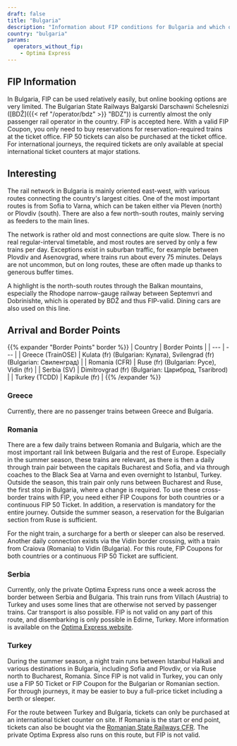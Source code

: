 ```yaml
---
draft: false
title: "Bulgaria"
description: "Information about FIP conditions for Bulgaria and which operators offer discounts."
country: "bulgaria"
params:
  operators_without_fip:
    - Optima Express
---
```


## FIP Information

In Bulgaria, FIP can be used relatively easily, but online booking options are very limited. The Bulgarian State Railways Balgarski Darschawni Schelesnizi ([BDŽ]({{< ref "/operator/bdz" >}} "BDZ")) is currently almost the only passenger rail operator in the country. FIP is accepted here. With a valid FIP Coupon, you only need to buy reservations for reservation-required trains at the ticket office. FIP 50 tickets can also be purchased at the ticket office. For international journeys, the required tickets are only available at special international ticket counters at major stations.

## Interesting

The rail network in Bulgaria is mainly oriented east-west, with various routes connecting the country's largest cities. One of the most important routes is from Sofia to Varna, which can be taken either via Pleven (north) or Plovdiv (south). There are also a few north-south routes, mainly serving as feeders to the main lines.

The network is rather old and most connections are quite slow. There is no real regular-interval timetable, and most routes are served by only a few trains per day. Exceptions exist in suburban traffic, for example between Plovdiv and Asenovgrad, where trains run about every 75 minutes. Delays are not uncommon, but on long routes, these are often made up thanks to generous buffer times.

A highlight is the north-south routes through the Balkan mountains, especially the Rhodope narrow-gauge railway between Septemvri and Dobrinishte, which is operated by BDŽ and thus FIP-valid. Dining cars are also used on this line.

## Arrival and Border Points

{{% expander "Border Points" border %}}
| Country | Border Points |
| --- | --- |
| Greece (TrainOSE) | Kulata (fr) (Bulgarian: Кулата), Svilengrad (fr) (Bulgarian: Свиленград) |
| Romania (CFR) | Ruse (fr) (Bulgarian: Русе), Vidin (fr) |
| Serbia (SV) | Dimitrovgrad (fr) (Bulgarian: Цариброд, Tsaribrod) |
| Turkey (TCDD) | Kapikule (fr) |
{{% /expander %}}

### Greece

Currently, there are no passenger trains between Greece and Bulgaria.

### Romania

There are a few daily trains between Romania and Bulgaria, which are the most important rail link between Bulgaria and the rest of Europe. Especially in the summer season, these trains are relevant, as there is then a daily through train pair between the capitals Bucharest and Sofia, and via through coaches to the Black Sea at Varna and even overnight to Istanbul, Turkey. Outside the season, this train pair only runs between Bucharest and Ruse, the first stop in Bulgaria, where a change is required. To use these cross-border trains with FIP, you need either FIP Coupons for both countries or a continuous FIP 50 Ticket. In addition, a reservation is mandatory for the entire journey. Outside the summer season, a reservation for the Bulgarian section from Ruse is sufficient.

For the night train, a surcharge for a berth or sleeper can also be reserved. Another daily connection exists via the Vidin border crossing, with a train from Craiova (Romania) to Vidin (Bulgaria). For this route, FIP Coupons for both countries or a continuous FIP 50 Ticket are sufficient.

### Serbia

Currently, only the private Optima Express runs once a week across the border between Serbia and Bulgaria. This train runs from Villach (Austria) to Turkey and uses some lines that are otherwise not served by passenger trains. Car transport is also possible. FIP is not valid on any part of this route, and disembarking is only possible in Edirne, Turkey. More information is available on the [Optima Express website](https://optimatours.de/en).

### Turkey

During the summer season, a night train runs between Istanbul Halkali and various destinations in Bulgaria, including Sofia and Plovdiv, or via Ruse north to Bucharest, Romania. Since FIP is not valid in Turkey, you can only use a FIP 50 Ticket or FIP Coupon for the Bulgarian or Romanian section. For through journeys, it may be easier to buy a full-price ticket including a berth or sleeper.

For the route between Turkey and Bulgaria, tickets can only be purchased at an international ticket counter on site. If Romania is the start or end point, tickets can also be bought via the [Romanian State Railways CFR](https://bileteinternationale.cfrcalatori.ro/en/). The private Optima Express also runs on this route, but FIP is not valid.
